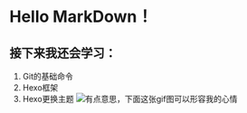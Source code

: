 # Hello MarkDown！
## 接下来我还会学习：
1. Git的基础命令
2. Hexo框架
3. Hexo更换主题
![有点意思，下面这张gif图可以形容我的心情](https://qgt-style.oss-cn-hangzhou.aliyuncs.com/newcoursep4/g1/g1-2-2/tenor.gif)

